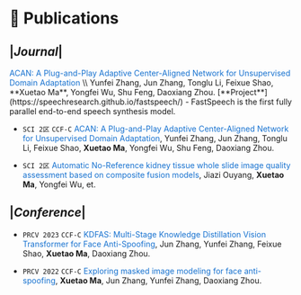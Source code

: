 
# 📝 Publications 
## |*Journal*|
<!-- paper -->
<div class='paper-box'>
  <div class='paper-box-text' markdown="1">
   <span style="color: #1772d0;", href="">ACAN: A Plug-and-Play Adaptive Center-Aligned Network for Unsupervised Domain Adaptation</span> \\
    Yunfei Zhang, Jun Zhang, Tonglu Li, Feixue Shao, **Xuetao Ma**, Yongfei Wu, Shu Feng, Daoxiang Zhou.
    [**Project**](https://speechresearch.github.io/fastspeech/) <strong><span class='show_paper_citations' data='4FA6C0AAAAAJ:qjMakFHDy7sC'></span></strong>
    - FastSpeech is the first fully parallel end-to-end speech synthesis model.
    <!-- - **Academic Impact**: This work is included by many famous speech synthesis open-source projects, such as [ESPNet ![](https://img.shields.io/github/stars/espnet/espnet?style=social)](https://github.com/espnet/espnet). Our work are promoted by more than 20 media and forums, such as [机器之心](https://mp.weixin.qq.com/s/UkFadiUBy-Ymn-zhJ95JcQ)、[InfoQ](https://www.infoq.cn/article/tvy7hnin8bjvlm6g0myu).
    - **Industry Impact**: FastSpeech has been deployed in [Microsoft Azure TTS service](https://techcommunity.microsoft.com/t5/azure-ai/neural-text-to-speech-extends-support-to-15-more-languages-with/ba-p/1505911) and supports 49 more languages with state-of-the-art AI quality. It was also shown as a text-to-speech system acceleration example in [NVIDIA GTC2020](https://resources.nvidia.com/events/GTC2020s21420). -->
  </div>
</div>


- ```SCI 2区``` ```CCF-C``` <span style="color: #1772d0;">ACAN: A Plug-and-Play Adaptive Center-Aligned Network for Unsupervised Domain Adaptation</span>, Yunfei Zhang, Jun Zhang, Tonglu Li, Feixue Shao, **Xuetao Ma**, Yongfei Wu, Shu Feng, Daoxiang Zhou.

- ``SCI 2区`` <span style="color: #1772d0;">Automatic No-Reference kidney tissue whole slide image quality assessment based on composite fusion models</span>, Jiazi Ouyang, **Xuetao Ma**, Yongfei Wu, et.


## |*Conference*|
- ``PRCV 2023`` ``CCF-C`` <span style="color: #1772d0;">KDFAS: Multi-Stage Knowledge Distillation Vision Transformer for Face Anti-Spoofing</span>, Jun Zhang, Yunfei Zhang, Feixue Shao, **Xuetao Ma**, Daoxiang Zhou.

- ``PRCV 2022`` ``CCF-C`` <span style="color: #1772d0;">Exploring masked image modeling for face anti-spoofing</span>, **Xuetao Ma**, Jun Zhang, Yunfei Zhang, Daoxiang Zhou.



